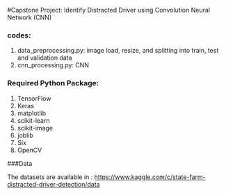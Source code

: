 
#Capstone Project: Identify Distracted Driver using Convolution Neural Network (CNN)

### codes:
1. data_preprocessing.py: image load, resize, and splitting into train, test and validation data
2. cnn_processing.py: CNN

### Required Python Package:
1. TensorFlow
2. Keras
3. matplotlib
4. scikit-learn
5. scikit-image
6. joblib
7. Six
8. OpenCV

###Data 

The datasets are available in : https://www.kaggle.com/c/state-farm-distracted-driver-detection/data

